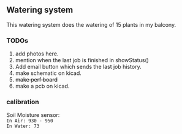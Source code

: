 ##  Watering system

This watering system does the watering of 15 plants in my balcony.

### TODOs

1. add photos here.
2. mention when the last job is finished in showStatus()
3. Add email button which sends the last job history.
4. make schematic on kicad.  
5. ~~make perf board~~  
6. make a pcb on kicad.

### calibration

Soil Moisture sensor:  
 `In Air: 930 - 950`  
 `In Water: 73`  
